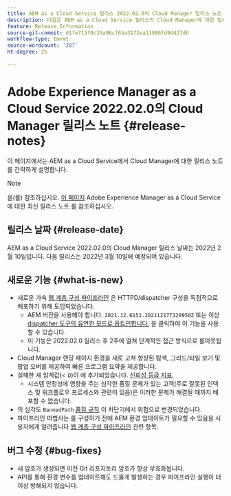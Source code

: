 ```yaml
---
title: AEM as a Cloud Service 릴리스 2022.02.0의 Cloud Manager 릴리스 노트
description: 다음은 AEM as a Cloud Service 릴리스의 Cloud Manager에 대한 릴리스 2022.02.0.
feature: Release Information
source-git-commit: d1fe713f0c35a96cf6ba3172ea11986fd9d42fd6
workflow-type: tm+mt
source-wordcount: '287'
ht-degree: 2%

---
```



# Adobe Experience Manager as a Cloud Service 2022.02.0의 Cloud Manager 릴리스 노트 {#release-notes}

이 페이지에서는 AEM as a Cloud Service에서 Cloud Manager에 대한 릴리스 노트를 간략하게 설명합니다.

>[!NOTE]
>
>을(를) 참조하십시오. [이 페이지](/help/release-notes/release-notes-cloud/release-notes-current.md) Adobe Experience Manager as a Cloud Service에 대한 최신 릴리스 노트 를 참조하십시오.

## 릴리스 날짜 {#release-date}

AEM as a Cloud Service 2022.02.0의 Cloud Manager 릴리스 날짜는 2022년 2월 10일입니다. 다음 릴리스는 2022년 3월 10일에 예정되어 있습니다.

## 새로운 기능 {#what-is-new}

* 새로운 가속 [웹 계층 구성 파이프라인](/help/implementing/cloud-manager/configuring-pipelines/introduction-ci-cd-pipelines.md#web-tier-config-pipelines) 은 HTTPD/dispatcher 구성을 독점적으로 배포하기 위해 도입되었습니다.
   * AEM 버전을 사용해야 합니다. `2021.12.6151.20211217T120950Z` 또는 이상 [dispatcher 도구의 유연한 모드로 옵트인합니다.](/help/implementing/dispatcher/disp-overview.md#validation-debug) 을 클릭하여 이 기능을 사용할 수 있습니다.
   * 이 기능은 2022.02.0 릴리스 후 2주에 걸쳐 단계적인 접근 방식으로 롤아웃됩니다.
* Cloud Manager 랜딩 페이지 환경을 새로 고쳐 향상된 탐색, 그리드/타일 보기 및 팝업 오버를 제공하여 빠른 프로그램 요약을 제공합니다.
* 실패한 새 임계값(`< D`)이 에 추가되었습니다. [신뢰성 등급 지표.](/help/implementing/cloud-manager/code-quality-testing.md#understanding-code-quality-rules)
   * 시스템 안정성에 영향을 주는 심각한 품질 문제가 있는 고객(주로 잘못된 인덱스 및 워크플로우 프로세스와 관련이 있음)은 이러한 문제가 해결될 때까지 배포할 수 없습니다.
* 의 심각도 `BannedPath` [품질 규칙](/help/implementing/cloud-manager/code-quality-testing.md#understanding-code-quality-rules) 이 차단기에서 위험으로 변경되었습니다.
* 파이프라인 마법사는 를 구성하기 전에 AEM 환경 업데이트가 필요할 수 있음을 사용자에게 알려줍니다 [웹 계층 구성 파이프라인](/help/implementing/cloud-manager/configuring-pipelines/introduction-ci-cd-pipelines.md#web-tier-config-pipelines) 관련 항목.

## 버그 수정 {#bug-fixes}

* 새 암호가 생성되면 이전 Git 리포지토리 암호가 항상 무효화됩니다.
* API를 통해 환경 변수를 업데이트해도 드물게 발생하는 경우 파이프라인 실행이 더 이상 방해되지 않습니다.
